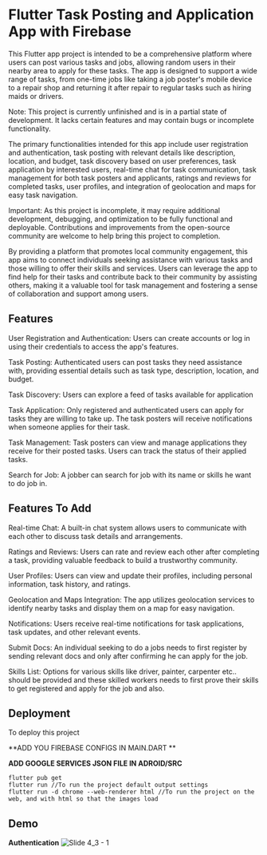 
# Flutter Task Posting and Application App with Firebase

This Flutter app project is intended to be a comprehensive platform where users can post various tasks and jobs, allowing random users in their nearby area to apply for these tasks. The app is designed to support a wide range of tasks, from one-time jobs like taking a job poster's mobile device to a repair shop and returning it after repair to regular tasks such as hiring maids or drivers.

Note: This project is currently unfinished and is in a partial state of development. It lacks certain features and may contain bugs or incomplete functionality.

The primary functionalities intended for this app include user registration and authentication, task posting with relevant details like description, location, and budget, task discovery based on user preferences, task application by interested users, real-time chat for task communication, task management for both task posters and applicants, ratings and reviews for completed tasks, user profiles, and integration of geolocation and maps for easy task navigation.

Important: As this project is incomplete, it may require additional development, debugging, and optimization to be fully functional and deployable. Contributions and improvements from the open-source community are welcome to help bring this project to completion.

By providing a platform that promotes local community engagement, this app aims to connect individuals seeking assistance with various tasks and those willing to offer their skills and services. Users can leverage the app to find help for their tasks and contribute back to their community by assisting others, making it a valuable tool for task management and fostering a sense of collaboration and support among users.


## Features

User Registration and Authentication:
Users can create accounts or log in using their credentials to access the app's features.

Task Posting:
Authenticated users can post tasks they need assistance with, providing essential details such as task type, description, location, and budget.

Task Discovery:
Users can explore a feed of tasks available for application

Task Application:
Only registered and authenticated users can apply for tasks they are willing to take up. The task posters will receive notifications when someone applies for their task.

Task Management:
Task posters can view and manage applications they receive for their posted tasks.
Users can track the status of their applied tasks.

Search for Job:
A jobber can search for job with its name or skills he want to do job in.

## Features To Add

Real-time Chat:
A built-in chat system allows users to communicate with each other to discuss task details and arrangements.

Ratings and Reviews:
Users can rate and review each other after completing a task, providing valuable feedback to build a trustworthy community.

User Profiles:
Users can view and update their profiles, including personal information, task history, and ratings.

Geolocation and Maps Integration:
The app utilizes geolocation services to identify nearby tasks and display them on a map for easy navigation.

Notifications:
Users receive real-time notifications for task applications, task updates, and other relevant events.

Submit Docs:
An individual seeking to do a jobs needs to first register by sending relevant docs and only after confirming he can apply for the job.

Skills List:
Options for various skills like driver, painter, carpenter etc.. should be provided and these skilled workers needs to first prove their skills to get registered and apply for the job and also.

## Deployment

To deploy this project

**ADD YOU FIREBASE CONFIGS IN MAIN.DART **

**ADD GOOGLE SERVICES JSON FILE IN ADROID/SRC**

```
flutter pub get
flutter run //To run the project default output settings
flutter run -d chrome --web-renderer html //To run the project on the web, and with html so that the images load
```
## Demo

**Authentication**
![Slide 4_3 - 1](https://github.com/rayy2002/Flutter-Task-Posting-and-Application-App/assets/88958861/7b575dee-56a3-49f4-a964-9c3006fbf20e)



